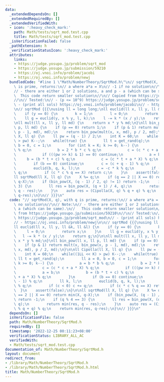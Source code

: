 ```yaml
---
data:
  _extendedDependsOn: []
  _extendedRequiredBy: []
  _extendedVerifiedWith:
  - icon: ':heavy_check_mark:'
    path: Math/tests/sqrt_mod.test.cpp
    title: Math/tests/sqrt_mod.test.cpp
  _isVerificationFailed: false
  _pathExtension: h
  _verificationStatusIcon: ':heavy_check_mark:'
  attributes:
    links:
    - https://judge.yosupo.jp/problem/sqrt_mod
    - https://judge.yosupo.jp/submission/59210
    - https://oj.vnoi.info/problem/jacobi
    - https://oj.vnoi.info/problem/newj
  bundledCode: "#line 1 \"Math/NumberTheory/SqrtMod.h\"\n// sqrtMod(X, q), with q\
    \ is prime, returns:\n// a where a*a = X\n// -1 if no solution\n//\n// Note:\n\
    // - there are either 1 or 2 solutions, a and p - a (which can be same).\n// \
    \  This code return smaller solution\n//\n// Copied from https://judge.yosupo.jp/submission/59210\n\
    //\n// Tested:\n// - (p <= 10^9) https://judge.yosupo.jp/problem/sqrt_mod\n//\
    \ - (print all sols) https://oj.vnoi.info/problem/jacobi\n// - https://oj.vnoi.info/problem/newj\n\
    \n// sqrtMod {{{\nusing ll = long long;\nll euclid(ll x, ll y, ll &k, ll &l) {\n\
    \    if (y == 0) {\n        k = 1;\n        l = 0;\n        return x;\n    }\n\
    \    ll g = euclid(y, x % y, l, k);\n    l -= k * (x / y);\n    return g;\n}\n\
    \nll mult(ll x, ll y, ll md) {\n    return x * y % md;\n}\nll bin_pow(ll x, ll\
    \ p, ll md) {\n    if (p == 0) return 1;\n    if (p & 1) return mult(x, bin_pow(x,\
    \ p - 1, md), md);\n    return bin_pow(mult(x, x, md), p / 2, md);\n}\n\nll Cipolla(ll\
    \ X, ll q) {\n    ll pw = (q - 1) / 2;\n    int K = 60;\n    while((1LL << K)\
    \ > pw) K--;\n    while(true) {\n        ll t = get_rand(q);\n        ll a = 0,\
    \ b = 0, c = 1;\n        for (int k = K; k >= 0; k--) {\n            a = b * b\
    \ % q;\n            b = 2 * b * c % q;\n            c = (c * c + a * X) % q;\n\
    \            if (((pw >> k) & 1) == 0) continue;\n            a = b;\n       \
    \     b = (b * t + c) % q;\n            c = (c * t + a * X) % q;\n        }\n\
    \        if (b == 0) continue;\n        c = (c + q - 1) % q;\n        ll k, l;\n\
    \        euclid(b, q, k, l);\n        c = -c * k % q;\n        if (c < 0) c +=\
    \ q;\n        if (c * c % q == X) return c;\n    }\n    assert(false);\n}\n\n\
    ll sqrtMod(ll X, ll q) {\n    X %= q;\n    if (q == 2 || X == 0) return min(X,\
    \ q-X);\n    if (bin_pow(X, (q - 1) / 2, q) != 1) return -1;\n    if (q % 4 ==\
    \ 3) {\n        ll res = bin_pow(X, (q + 1) / 4, q);\n        return min(res,\
    \ q - res);\n    }\n    auto res = (Cipolla(X, q) % q + q) % q;\n    return min(res,\
    \ q-res);\n}\n// }}}\n"
  code: "// sqrtMod(X, q), with q is prime, returns:\n// a where a*a = X\n// -1 if\
    \ no solution\n//\n// Note:\n// - there are either 1 or 2 solutions, a and p -\
    \ a (which can be same).\n//   This code return smaller solution\n//\n// Copied\
    \ from https://judge.yosupo.jp/submission/59210\n//\n// Tested:\n// - (p <= 10^9)\
    \ https://judge.yosupo.jp/problem/sqrt_mod\n// - (print all sols) https://oj.vnoi.info/problem/jacobi\n\
    // - https://oj.vnoi.info/problem/newj\n\n// sqrtMod {{{\nusing ll = long long;\n\
    ll euclid(ll x, ll y, ll &k, ll &l) {\n    if (y == 0) {\n        k = 1;\n   \
    \     l = 0;\n        return x;\n    }\n    ll g = euclid(y, x % y, l, k);\n \
    \   l -= k * (x / y);\n    return g;\n}\n\nll mult(ll x, ll y, ll md) {\n    return\
    \ x * y % md;\n}\nll bin_pow(ll x, ll p, ll md) {\n    if (p == 0) return 1;\n\
    \    if (p & 1) return mult(x, bin_pow(x, p - 1, md), md);\n    return bin_pow(mult(x,\
    \ x, md), p / 2, md);\n}\n\nll Cipolla(ll X, ll q) {\n    ll pw = (q - 1) / 2;\n\
    \    int K = 60;\n    while((1LL << K) > pw) K--;\n    while(true) {\n       \
    \ ll t = get_rand(q);\n        ll a = 0, b = 0, c = 1;\n        for (int k = K;\
    \ k >= 0; k--) {\n            a = b * b % q;\n            b = 2 * b * c % q;\n\
    \            c = (c * c + a * X) % q;\n            if (((pw >> k) & 1) == 0) continue;\n\
    \            a = b;\n            b = (b * t + c) % q;\n            c = (c * t\
    \ + a * X) % q;\n        }\n        if (b == 0) continue;\n        c = (c + q\
    \ - 1) % q;\n        ll k, l;\n        euclid(b, q, k, l);\n        c = -c * k\
    \ % q;\n        if (c < 0) c += q;\n        if (c * c % q == X) return c;\n  \
    \  }\n    assert(false);\n}\n\nll sqrtMod(ll X, ll q) {\n    X %= q;\n    if (q\
    \ == 2 || X == 0) return min(X, q-X);\n    if (bin_pow(X, (q - 1) / 2, q) != 1)\
    \ return -1;\n    if (q % 4 == 3) {\n        ll res = bin_pow(X, (q + 1) / 4,\
    \ q);\n        return min(res, q - res);\n    }\n    auto res = (Cipolla(X, q)\
    \ % q + q) % q;\n    return min(res, q-res);\n}\n// }}}\n"
  dependsOn: []
  isVerificationFile: false
  path: Math/NumberTheory/SqrtMod.h
  requiredBy: []
  timestamp: '2022-12-25 00:11:23+08:00'
  verificationStatus: LIBRARY_ALL_AC
  verifiedWith:
  - Math/tests/sqrt_mod.test.cpp
documentation_of: Math/NumberTheory/SqrtMod.h
layout: document
redirect_from:
- /library/Math/NumberTheory/SqrtMod.h
- /library/Math/NumberTheory/SqrtMod.h.html
title: Math/NumberTheory/SqrtMod.h
---
```


